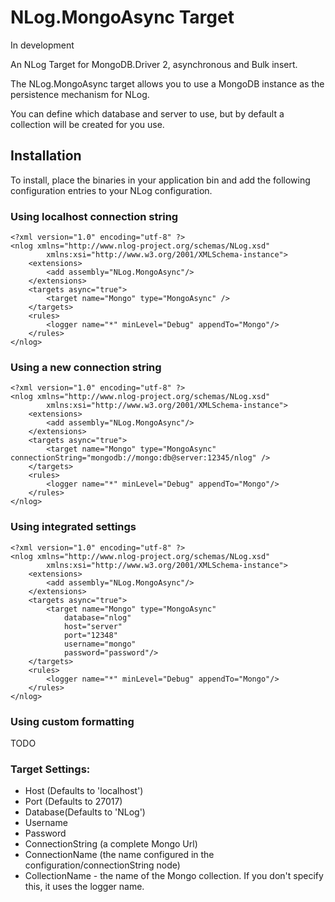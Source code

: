 NLog.MongoAsync Target
=============
In development

An NLog Target for MongoDB.Driver 2, asynchronous and Bulk insert.

The NLog.MongoAsync target allows you to use a MongoDB instance as the persistence mechanism for NLog.

You can define which database and server to use, but by default a collection will be created for you use.

Installation
-------------

To install, place the binaries in your application bin and add the following configuration entries to your NLog configuration.

### Using localhost connection string

	<?xml version="1.0" encoding="utf-8" ?>
	<nlog xmlns="http://www.nlog-project.org/schemas/NLog.xsd"
			xmlns:xsi="http://www.w3.org/2001/XMLSchema-instance">
		<extensions>
			<add assembly="NLog.MongoAsync"/>
		</extensions>
		<targets async="true">
			<target name="Mongo" type="MongoAsync" />
		</targets>
		<rules>
			<logger name="*" minLevel="Debug" appendTo="Mongo"/>
		</rules>
	</nlog>
	
### Using a new connection string

	<?xml version="1.0" encoding="utf-8" ?>
	<nlog xmlns="http://www.nlog-project.org/schemas/NLog.xsd"
			xmlns:xsi="http://www.w3.org/2001/XMLSchema-instance">
		<extensions>
			<add assembly="NLog.MongoAsync"/>
		</extensions>
		<targets async="true">
			<target name="Mongo" type="MongoAsync" connectionString="mongodb://mongo:db@server:12345/nlog" />
		</targets>
		<rules>
			<logger name="*" minLevel="Debug" appendTo="Mongo"/>
		</rules>
	</nlog>	

### Using integrated settings

	<?xml version="1.0" encoding="utf-8" ?>
	<nlog xmlns="http://www.nlog-project.org/schemas/NLog.xsd"
			xmlns:xsi="http://www.w3.org/2001/XMLSchema-instance">
		<extensions>
			<add assembly="NLog.MongoAsync"/>
		</extensions>
		<targets async="true">
			<target name="Mongo" type="MongoAsync" 
				database="nlog"
				host="server"
				port="12348"            
				username="mongo"
				password="password"/>
		</targets>
		<rules>
			<logger name="*" minLevel="Debug" appendTo="Mongo"/>
		</rules>
	</nlog>
	
### Using custom formatting	

TODO

### Target Settings:

* Host (Defaults to 'localhost')
* Port (Defaults to 27017)
* Database(Defaults to 'NLog')
* Username
* Password
* ConnectionString (a complete Mongo Url)
* ConnectionName (the name configured in the configuration/connectionString node)
* CollectionName - the name of the Mongo collection. If you don't specify this, it uses the logger name.
